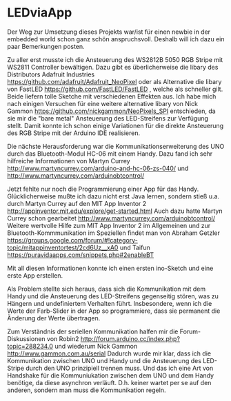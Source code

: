 # LEDviaApp

Der Weg zur Umsetzung dieses Projekts war/ist für einen newbie in der embedded world schon ganz schön anspruchsvoll. Deshalb will ich dazu ein paar Bemerkungen posten.

Zu aller erst musste ich die Ansteuerung des WS2812B 5050 RGB Stripe mit WS2811 Controller bewältigen. Dazu gibt es überlicherweise die libary des Distributors Adafruit Industries https://github.com/adafruit/Adafruit_NeoPixel oder als Alternative die libary von FastLED https://github.com/FastLED/FastLED , welche als schneller gilt. Beide liefern tolle Sketche mit verschiedenen Effekten aus. Ich habe mich nach einigen Versuchen für eine weitere alternative libary von Nick Gammon https://github.com/nickgammon/NeoPixels_SPI entschieden, da sie mir die "bare metal" Ansteuerung des LED-Streifens zur Verfügung stellt. Damit konnte ich schon einige Variationen für die direkte Ansteuerung des RGB Stripe mit der Arduino IDE realisieren.

Die nächste Herausforderung war die Kommunikationserweiterung des UNO durch das Bluetooth-Modul HC-06 mit einem Handy. Dazu fand ich sehr hilfreiche Informationen von Martyn Currey http://www.martyncurrey.com/arduino-and-hc-06-zs-040/ und http://www.martyncurrey.com/arduinobtcontrol/

Jetzt fehlte nur noch die Programmierung einer App für das Handy. Glücklicherweise mußte ich dazu nicht erst Java lernen, sondern stieß u.a. durch Martyn Currey auf den MIT App Inventor 2 http://appinventor.mit.edu/explore/get-started.html Auch dazu hatte Martyn Currey schon gearbeitet http://www.martyncurrey.com/arduinobtcontrol/
Weitere wertvolle Hilfe zum MIT App Inventor 2 im Allgemeinen und zur Bluetooth-Kommmunikation im Speziellen findet man von Abraham Getzler https://groups.google.com/forum/#!category-topic/mitappinventortest/2cd6Uz__xA0 und Taifun https://puravidaapps.com/snippets.php#2enableBT

Mit all diesen Informationen konnte ich einen ersten ino-Sketch und eine erste App erstellen.

Als Problem stellte sich heraus, dass sich die Kommunikation mit dem Handy und die Ansteuerung des LED-Streifens gegenseitig stören, was zu Hängern und undefiniertem Verhalten führt.
Insbesondere, wenn ich die Werte der Farb-Slider in der App so programmiere, dass sie permanent die Änderung der Werte übertragen.

Zum Verständnis der seriellen Kommunikation halfen mir die Forum-Diskussionen von Robin2  http://forum.arduino.cc/index.php?topic=288234.0 und wiederum Nick Gammon http://www.gammon.com.au/serial Dadurch wurde mir klar, dass ich die Kommunikation zwischen UNO und Handy und die Ansteuerung des LED-Stripe durch den UNO prinzipiell trennen muss. Und das ich eine Art von Handshake für die Kommuniukation zwischen dem UNO und dem Handy benötige, da diese asynchron verläuft. D.h. keiner wartet per se auf den anderen, sondern man muss die Kommunikation regeln.
